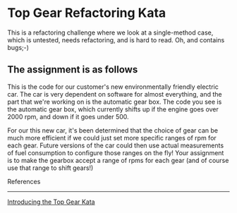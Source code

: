Top Gear Refactoring Kata
=========================

This is a refactoring challenge where we look at a single-method
case, which is untested, needs refactoring, and is hard to read. Oh,
and contains bugs;-)

The assignment is as follows
----------------------------

This is the code for our customer's new environmentally friendly electric car.
The car is very dependent on software for almost everything, and the part that we're
working on is the automatic gear box. The code you see is the automatic gear box, which
currently shifts up if the engine goes over 2000 rpm, and down if it goes under 500.

For our this new car, it's been determined that the choice of gear can be much
more efficient if we could just set more specific ranges of rpm for each gear.
Future versions of the car could then use actual measurements of fuel consumption
to configure those ranges on the fly!
Your assignment is to make the gearbox accept a range of rpms for each gear (and
of course use that range to shift gears!)

References
__________
[Introducing the Top Gear Kata](http://www.lagerweij.com/2016/03/23/top-gear-a-new-refactoring-kata)


